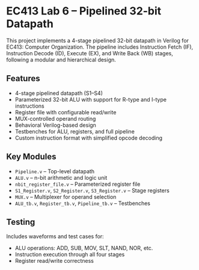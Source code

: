 # EC413 Lab 6 – Pipelined 32-bit Datapath

This project implements a 4-stage pipelined 32-bit datapath in Verilog for EC413: Computer Organization. The pipeline includes Instruction Fetch (IF), Instruction Decode (ID), Execute (EX), and Write Back (WB) stages, following a modular and hierarchical design.

## Features

- 4-stage pipelined datapath (S1–S4)
- Parameterized 32-bit ALU with support for R-type and I-type instructions
- Register file with configurable read/write
- MUX-controlled operand routing
- Behavioral Verilog-based design
- Testbenches for ALU, registers, and full pipeline
- Custom instruction format with simplified opcode decoding

## Key Modules

- `Pipeline.v` – Top-level datapath
- `ALU.v` – n-bit arithmetic and logic unit
- `nbit_register_file.v` – Parameterized register file
- `S1_Register.v`, `S2_Register.v`, `S3_Register.v` – Stage registers
- `MUX.v` – Multiplexer for operand selection
- `ALU_tb.v`, `Register_tb.v`, `Pipeline_tb.v` – Testbenches

## Testing

Includes waveforms and test cases for:
- ALU operations: ADD, SUB, MOV, SLT, NAND, NOR, etc.
- Instruction execution through all four stages
- Register read/write correctness
